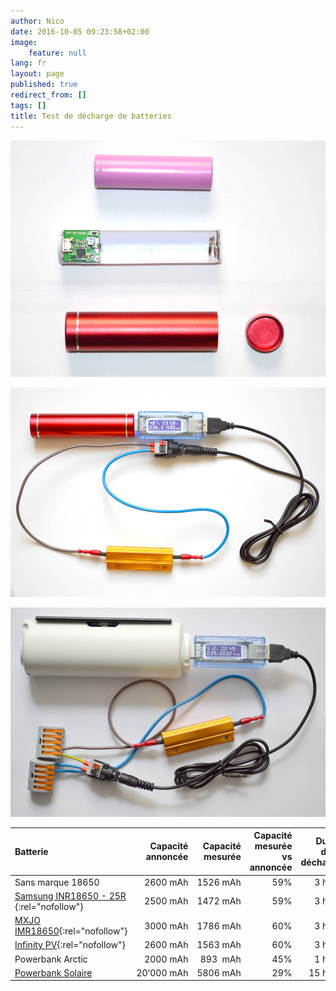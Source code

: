 ```yaml
---
author: Nico
date: 2016-10-05 09:23:58+02:00
image:
    feature: null
lang: fr
layout: page
published: true
redirect_from: []
tags: []
title: Test de décharge de batteries
---
```


[![batterie noname ouverte][img_1]][img_1]

[img_1]: ../files/2016-10-05-tests_batteries/images/batterie_noname+boitier_lowres.jpg

[![Test batterie noname][img_2]][img_2]

[img_2]: ../files/2016-10-05-tests_batteries/images/test_batterie_18650_noname_lowres.jpg

[![Test batterie Infinity PV][img_3]][img_3]

[img_3]: ../files/2016-10-05-tests_batteries/images/test_batterie_infinityPV_lowres.jpg

| Batterie                                      | Capacité annoncée | Capacité mesurée | Capacité mesurée<br>vs annoncée | Durée de la décharge | Tension mesurée | Courant mesuré | Résistance calculée |
| :-------------------------------------------- | ----------------: | ---------------: | -------------------------------: | -------------------: | --------------: | -------------: | ------------------: |
| Sans marque 18650                             |          2600 mAh |         1526 mAh |                              59% |               3 h 58 |          4.90 V |         0.39 A |              12.6 Ω |
| [Samsung INR18650 - 25R ][1]{:rel="nofollow"} |          2500 mAh |         1472 mAh |                              59% |               3 h 06 |               - |              - |                   - |
| [MXJO IMR18650][2]{:rel="nofollow"}           |          3000 mAh |         1786 mAh |                              60% |               3 h 42 |               - |              - |                   - |
| [Infinity PV][3]{:rel="nofollow"}             |          2600 mAh |         1563 mAh |                              60% |               3 h 54 |          5.12 V |         0.39 A |              13.1 Ω |
| Powerbank Arctic                              |          2000 mAh |         893  mAh |                              45% |               1 h 54 |               - |              - |                   - |
| [Powerbank Solaire][4]                        |        20’000 mAh |         5806 mAh |                              29% |              15 h 58 |          4.55 V |         0.36 A |              12.6 Ω |

[1]: http://www.gearbest.com/batteries/pp_241348.html{rel="nofollow"}
[2]: http://www.lepetitvapoteur.com/fr/accus/1876-accu-mxjo-imr-18650-3000-ma-35-a-.html
[3]: https://www.infinitypv.com/images/HeLi-on_manual_v1.pdf
[4]: https://www.youtube.com/watch?v=NL6nySngGtU
